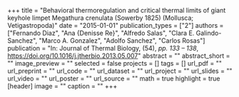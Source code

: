 +++
title = "Behavioral thermoregulation and critical thermal limits of giant keyhole limpet Megathura crenulata (Sowerby 1825) (Mollusca; Vetigastropoda)"
date = "2015-01-01"
publication_types = ["2"]
authors = ["Fernando Diaz", "Ana {Denisse Re}", "Alfredo Salas", "Clara E. Galindo-Sanchez", "Marco A. Gonzalez", "Adolfo Sanchez", "Carlos Rosas"]
publication = "In: Journal of Thermal Biology, (54), _pp. 133 – 138_, https://doi.org/10.1016/j.jtherbio.2013.05.007"
abstract = ""
abstract_short = ""
image_preview = ""
selected = false
projects = []
tags = []
url_pdf = ""
url_preprint = ""
url_code = ""
url_dataset = ""
url_project = ""
url_slides = ""
url_video = ""
url_poster = ""
url_source = ""
math = true
highlight = true
[header]
image = ""
caption = ""
+++
